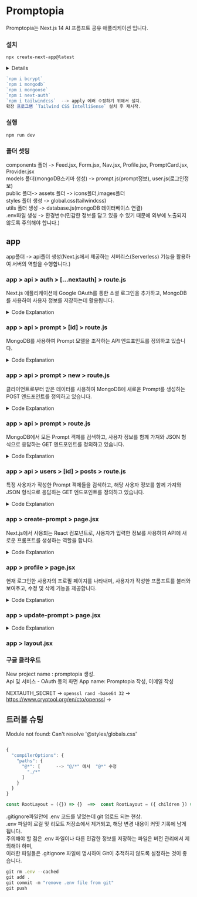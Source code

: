 # Promptopia
Promptopia는 Next.js 14 AI 프롬프트 공유 애플리케이션 입니다.  
### 설치
`npx create-next-app@latest`
<details>

```js
√ What is your project named? ... next.js-project
√ Would you like to use TypeScript? ... `No` / Yes
√ Would you like to use ESLint? ... `No` / Yes
√ Would you like to use Tailwind CSS? ... No / `Yes`
√ Would you like to use `src/` directory? ... `No` / Yes
√ Would you like to use App Router? (recommended) ...`No` / Yes
√ Would you like to customize the default import alias (@ / *)? ... No / `Yes`
√ What import alias would you like configured? ... @ / *
Creating a new Next.js app in C:\Users\line\Desktop\Next.js-Project\next.js-project.

Using npm.
```

</details>

```js
`npm i bcrypt`
`npm i mongodb` 
`npm i mongoose`
`npm i next-auth`
`npm i tailwindcss`  --> apply 에러 수정하기 위해서 설치.
확장 프로그램 `Tailwind CSS IntelliSense` 설치 후 재시작.
```

### 실행
`npm run dev`

### 폴더 셋팅
components 폴더 -> Feed.jsx, Form.jsx, Nav.jsx, Profile.jsx, PromptCard.jsx, Provider.jsx   
models 폴더(mongoDB스키마 생성) -> prompt.js(prompt정보), user.js(로그인정보)  
public 폴더-> assets 폴더 -> icons폴더,images폴더  
styles 폴더 생성 -> global.css(tailwindcss)   
utils 폴더 생성 -> database.js(mongoDB 데이터베이스 연결)   
.env파일 생성 -> 환경변수(민감한 정보를 담고 있을 수 있기 때문에 외부에 노출되지 않도록 주의해야 합니다.)  

## app
app폴더 -> api폴더 생성(Next.js에서 제공하는 서버리스(Serverless) 기능을 활용하여 서버의 역할을 수행합니다.)  

### app > api > auth > [...nextauth] > route.js   
Next.js 애플리케이션에 Google OAuth를 통한 소셜 로그인을 추가하고, MongoDB를 사용하여 사용자 정보를 저장하는데 활용됩니다.
<details>

<summary>Code Explanation</summary>

<details>

<summary>1. 모듈 가져오기</summary>
- next-auth와 Google OAuth를 통한 로그인을 지원하는 next-auth/providers/google 모듈을 가져옵니다.<br>   
- MongoDB 모델(User)과 데이터베이스 연결을 위한 유틸리티 함수(connectToDB)도 가져옵니다.  

```js
import NextAuth from 'next-auth';
import GoogleProvider from 'next-auth/providers/google';
import User from '@models/user';
import { connectToDB } from '@utils/database';
```

</details>

<details>

<summary>2. NextAuth 구성</summary>
- NextAuth 함수를 호출하여 Next.js 애플리케이션에 인증을 추가합니다.<br>   
- GoogleProvider를 이용하여 Google OAuth를 설정하고, 클라이언트 ID와 클라이언트 비밀키는 환경 변수에서 가져옵니다<br>
- 환경변수를 가져올때는 process.env."키 이름" <br> 

```js
const handler = NextAuth({
  providers: [
    GoogleProvider({
      clientId: process.env.GOOGLE_ID,
      clientSecret: process.env.GOOGLE_CLIENT_SECRET,
    }),
  ],
  callbacks: {
    // ...
  },
});
```

</details>

<details>

<summary>3. Callback 함수 설정</summary>
- session 콜백은 사용자가 로그인할 때마다 세션에 관련된 정보를 추가합니다. 여기서는 MongoDB에서 사용자 ID를 가져와 세션에 저장합니다.<br>   
- signIn 콜백은 사용자가 로그인할 때 추가적인 동작을 정의합니다.<br>
여기서는 MongoDB에 사용자가 이미 존재하는지 확인하고, 없으면 새로운 사용자를 생성하여 저장합니다.<br>


```js
callbacks: {
  async session({ session }) {
    // MongoDB의 사용자 ID를 세션에 저장
    const sessionUser = await User.findOne({ email: session.user.email });
    session.user.id = sessionUser._id.toString();
    return session;
  },
  async signIn({ account, profile, user, credentials }) {
    // ...
  },
},
```

</details>

<details>

<summary>4. MongoDB 연결 및 사용자 생성</summary>
- signIn 콜백에서는 MongoDB에 연결하고, 사용자가 이미 존재하는지 확인한 후, 없으면 새로운 사용자를 생성하여 저장합니다.<br>   

```js
async signIn({ account, profile, user, credentials }) {
  try {
    await connectToDB();

    const userExists = await User.findOne({ email: profile.email });

    if (!userExists) {
      await User.create({
        email: profile.email,
        username: profile.name.replace(' ', '').toLowerCase(),
        image: profile.picture,
      });
    }

    return true;
  } catch (error) {
    console.log('Error checking if user exists: ', error.message);
    return false;
  }
},
```

</details>

<details>

<summary>5. export</summary>
- handler 함수를 GET 및 POST 요청에 대한 핸들러로 익스포트합니다. 이렇게 함으로써 Next.js 애플리케이션에서 해당 인증 핸들러를 사용할 수 있습니다.<br>   

```js
export { handler as GET, handler as POST };
```

</details>
</details>


### app > api > prompt > [id] > route.js   
MongoDB를 사용하여 Prompt 모델을 조작하는 API 엔드포인트를 정의하고 있습니다.
<details>

<summary>Code Explanation</summary>

<details>

<summary>1. GET 엔드포인드(작성한 prompt 가져오기)</summary>
- GET 요청에 대한 핸들러로, MongoDB에서 특정 ID에 해당하는 Prompt를 찾아와 반환합니다.<br>   
- 만약 해당 ID에 대한 Prompt가 없으면 404 상태를 반환하고, 내부 서버 오류가 발생하면 500 상태를 반환합니다.<br>

```js
export const GET = async (request, { params }) => {
  try {
    await connectToDB();

    const prompt = await Prompt.findById(params.id).populate('creator');
    if (!prompt) return new Response('Prompt Not Found', { status: 404 });

    return new Response(JSON.stringify(prompt), { status: 200 });
  } catch (error) {
    return new Response('Internal Server Error', { status: 500 });
  }
};
```

</details>

<details>

<summary>2. PATCH 엔드포인트( prompt 수정하기(업데이트) )</summary>
- PATCH 요청에 대한 핸들러로, 특정 ID에 해당하는 Prompt를 찾아와서 내용과 태그를 업데이트합니다.<br>   
- 만약 해당 ID에 대한 Prompt가 없으면 404 상태를 반환하고, 내부 서버 오류가 발생하면 500 상태를 반환합니다.<br>

```js
export const PATCH = async (request, { params }) => {
  const { prompt, tag } = await request.json();

  try {
    await connectToDB();

    const existingPrompt = await Prompt.findById(params.id);

    if (!existingPrompt) {
      return new Response('Prompt not found', { status: 404 });
    }

    existingPrompt.prompt = prompt;
    existingPrompt.tag = tag;

    await existingPrompt.save();

    return new Response('Successfully updated the Prompts', { status: 200 });
  } catch (error) {
    return new Response('Error Updating Prompt', { status: 500 });
  }
};
```

</details>

<details>

<summary>3. DELETE 엔드포인트( prompt 삭제하기)</summary>
- DELETE 요청에 대한 핸들러로, 특정 ID에 해당하는 Prompt를 삭제합니다.<br>   
- 만약 해당 ID에 대한 Prompt가 없으면 404 상태를 반환하고, 내부 서버 오류가 발생하면 500 상태를 반환합니다.<br>

```js
export const DELETE = async (request, { params }) => {
  try {
    await connectToDB();

    await Prompt.findByIdAndDelete(params.id);

    return new Response('Prompt deleted successfully', { status: 200 });
  } catch (error) {
    return new Response('Error deleting prompt', { status: 500 });
  }
};
```

</details>
</details>

### app > api > prompt > new > route.js   
클라이언트로부터 받은 데이터를 사용하여 MongoDB에 새로운 Prompt를 생성하는 POST 엔드포인트를 정의하고 있습니다.
<details>

<summary>Code Explanation</summary>

<details>

<summary>1. 모듈 가져오기</summary>
- @utils/database로부터 connectToDB 함수를 가져오고, @models/prompt로부터 Prompt 모델을 가져옵니다.<br>   


```js
import { connectToDB } from '@utils/database';
import Prompt from '@models/prompt';
```

</details>

<details>

<summary>2. POST 엔드포인트 핸들러(prompt 업로드)</summary>
- POST 요청에 대한 핸들러로, 클라이언트로부터 받은 JSON 데이터를 파싱하여 userId, prompt, tag 변수에 할당합니다.<br>   
- connectToDB 함수를 사용하여 MongoDB에 연결합니다.<br>
- new Prompt()를 사용하여 새로운 Prompt 객체를 생성하고, 받은 데이터를 사용하여 필드 값을 설정합니다.<br>
- newPrompt.save()를 호출하여 MongoDB에 새로운 Prompt를 저장합니다.<br>
- 공적으로 저장된 Prompt 객체를 JSON 형식으로 응답하며, 상태 코드를 201(Created)로 설정합니다.<br>
- 에러가 발생하면 상태 코드를 500(Internal Server Error)로 설정하고 실패 메시지를 응답합니다.<br>

```js
export const POST = async (req) => {
  const { userId, prompt, tag } = await req.json();

  try {
    await connectToDB();
    const newPrompt = new Prompt({
      creator: userId,
      prompt,
      tag,
    });

    await newPrompt.save();

    return new Response(JSON.stringify(newPrompt), { status: 201 });
  } catch (error) {
    return new Response('Failed to create a new prompt', { status: 500 });
  }
};
```
</details>
</details>

### app > api > prompt > route.js   
MongoDB에서 모든 Prompt 객체를 검색하고, 사용자 정보를 함께 가져와 JSON 형식으로 응답하는 GET 엔드포인트를 정의하고 있습니다.
<details>

<summary>Code Explanation</summary>

<details>

<summary>1. 모듈 가져오기</summary>
- @utils/database로부터 connectToDB 함수를 가져오고, @models/prompt로부터 Prompt 모델을 가져옵니다.<br>   

```js
import { connectToDB } from '@utils/database';
import Prompt from '@models/prompt';
```
</details>

<details>

<summary>2. GET 엔드포인트 핸들러</summary>
- GET 요청에 대한 핸들러로, connectToDB 함수를 사용하여 MongoDB에 연결합니다.<br>   
- Prompt.find({}).populate('creator')를 호출하여 모든 Prompt 객체를 검색하고, creator 필드를 참조하여 해당 사용자 객체를 함께 검색합니다. 이렇게 함으로써 사용자 정보도 함께 반환됩니다.<br>
- 검색된 prompts를 JSON 형식으로 응답하며, 상태 코드를 200(OK)로 설정합니다.<br>
- 에러가 발생하면 상태 코드를 500(Internal Server Error)로 설정하고 실패 메시지를 응답합니다.<br>

```js
export const GET = async (request) => {
  try {
    await connectToDB();

    const prompts = await Prompt.find({}).populate('creator');

    return new Response(JSON.stringify(prompts), { status: 200 });
  } catch (error) {
    return new Response('Failed to fetch all prompts', { status: 500 });
  }
};
```
</details>
</details>

### app > api > users > [id] > posts > route.js   
특정 사용자가 작성한 Prompt 객체들을 검색하고, 해당 사용자 정보를 함께 가져와 JSON 형식으로 응답하는 GET 엔드포인트를 정의하고 있습니다.
<details>

<summary>Code Explanation</summary>

<details>

<summary>1. 모듈 가져오기</summary>
- @utils/database로부터 connectToDB 함수를 가져오고, @models/prompt로부터 Prompt 모델을 가져옵니다.<br>   

```js
import { connectToDB } from '@utils/database';
import Prompt from '@models/prompt';
```
</details>

<details>

<summary>2. GET 엔드포인트 핸들러</summary>
- GET 요청에 대한 핸들러로, connectToDB 함수를 사용하여 MongoDB에 연결합니다.<br>   
- Prompt.find({ creator: params.id })를 호출하여 특정 사용자(creator)가 작성한 Prompt 객체들을 검색하고, populate('creator')를 사용하여 해당 사용자   객체를 함께 가져옵니다. 이렇게 함으로써 사용자 정보도 함께 반환됩니다.<br>
- 검색된 prompts를 JSON 형식으로 응답하며, 상태 코드를 200(OK)로 설정합니다.<br>
- 에러가 발생하면 상태 코드를 500(Internal Server Error)로 설정하고 실패 메시지를 응답합니다.<br>

```js
export const GET = async (request, { params }) => {
  try {
    await connectToDB();

    const prompts = await Prompt.find({ creator: params.id }).populate('creator');
    // 특정 사용자(creator)가 작성한 모든 Prompt 객체를 검색하고, creator 필드를 참조하여 해당 사용자 객체를 함께 가져옵니다.

    return new Response(JSON.stringify(prompts), { status: 200 });
  } catch (error) {
    return new Response('Failed to fetch prompts created by user', { status: 500 });
  }
};
```
</details>
</details>

### app > create-prompt > page.jsx 
Next.js에서 사용되는 React 컴포넌트로, 사용자가 입력한 정보를 사용하여 API에 새로운 프롬프트를 생성하는 역할을 합니다.
<details>

<summary>Code Explanation</summary>

<details>

<summary>1. Import 문</summary>
- 'use client';: Next.js에서 클라이언트 사이드 코드임을 나타내는 지시문입니다.<br> 
-  useState, useSession, useRouter 훅을 React에서 가져옵니다.<br> 
-  Form 컴포넌트를 가져와서 사용합니다.<br>

```js
'use client';

import { useState } from 'react';
import { useSession } from 'next-auth/react';
import { useRouter } from 'next/navigation';

import Form from '@components/Form';
```
</details>

<details>

<summary>2. CreatePrompt 함수형 컴포넌트</summary>
- useRouter를 이용하여 현재 라우터 정보를 가져오고, useSession을 사용하여 현재 세션 정보를 가져옵니다<br> 
- submitting과 setIsSubmitting 상태를 통해 폼 제출 중인지 여부를 추적합니다.<br> 
- post와 setPost 상태를 사용하여 사용자의 입력을 추적합니다.<br>

```js
const CreatePrompt = () => {
  const router = useRouter();
  const { data: session } = useSession();

  const [submitting, setIsSubmitting] = useState(false);
  const [post, setPost] = useState({ prompt: '', tag: '' });
```
</details>

<details>

<summary>3. createPrompt 함수</summary>
- createPrompt 함수는 폼 제출 시 호출되며, 폼 제출을 방지하고 제출 상태를 설정합니다.<br> 
- fetch 함수를 사용하여 API 엔드포인트(/api/prompt/new)로 POST 요청을 보냅니다.<br> 
- 요청 본문에는 prompt, userId, tag 정보를 JSON 형식으로 전송합니다.<br>
- 성공적인 응답이 오면 루터를 사용하여 홈페이지(/)로 이동합니다.<br>
- 에러가 발생하면 콘솔에 에러를 출력합니다.<br>
- finally 블록에서 setIsSubmitting(false)를 호출하여 제출 상태를 초기화합니다.<br>

```js
const createPrompt = async (e) => {
  e.preventDefault();
  setIsSubmitting(true);

  try {
    const response = await fetch('/api/prompt/new', {
      method: 'POST',
      body: JSON.stringify({
        prompt: post.prompt,
        userId: session?.user.id,
        tag: post.tag,
      }),
    });

    if (response.ok) {
      router.push('/');
    }
  } catch (error) {
    console.log(error);
  } finally {
    setIsSubmitting(false);
  }
};
```
</details>

<details>

<summary>4. return 문</summary>
- Form 컴포넌트에 속성을 전달하여 폼을 렌더링합니다. type은 "Create"로, 사용자 입력과 제출 상태 및 제출 핸들러도 전달됩니다.<br> 

```js
return <Form type="Create" post={post} setPost={setPost} submitting={submitting} handleSubmit={createPrompt} />;
```
</details>

<details>

<summary>5. export 문</summary>
- CreatePrompt 컴포넌트를 기본 내보내기로 설정합니다.<br> 

```js
export default CreatePrompt;
```
</details>
</details>

### app > profile > page.jsx 
현재 로그인한 사용자의 프로필 페이지를 나타내며, 사용자가 작성한 프롬프트를 불러와 보여주고, 수정 및 삭제 기능을 제공합니다.
<details>

<summary>Code Explanation</summary>

<details>

<summary>1. Import 문</summary>
- 'use client';: Next.js에서 클라이언트 사이드 코드임을 나타내는 지시문입니다.<br> 
- useSession, useEffect, useState 훅을 React에서 가져옵니다.<br> 
- Profile 컴포넌트를 가져와서 사용합니다.<br>

```js
'use client';

import { useSession } from 'next-auth/react';
import { useEffect, useState } from 'react';
import { useRouter } from 'next/navigation';

import Profile from '@components/Profile';
```
</details>

<details>

<summary>2. MyProfile 함수형 컴포넌트</summary>
- useRouter를 이용하여 현재 라우터 정보를 가져오고, useSession을 사용하여 현재 세션 정보를 가져옵니다.<br> 
- myPosts와 setMyPosts 상태를 사용하여 현재 사용자가 작성한 프롬프트를 추적합니다.<br> 

```js
const MyProfile = () => {
  const router = useRouter();
  const { data: session } = useSession();

  const [myPosts, setMyPosts] = useState([]);
```
</details>

<details>

<summary>3. useEffect를 이용한 데이터 로딩</summary>
- 컴포넌트가 마운트될 때와 session?.user.id가 변경될 때마다 실행되는 useEffect를 사용하여 사용자가 작성한 프롬프트를 불러옵니다.<br> 
- API 엔드포인트(/api/users/${session?.user.id}/posts)로 GET 요청을 보내고, 응답 데이터를 setMyPosts를 통해 업데이트합니다.<br> 

```js
useEffect(() => {
  const fetchPosts = async () => {
    const response = await fetch(`/api/users/${session?.user.id}/posts`);
    const data = await response.json();

    setMyPosts(data);
  };

  if (session?.user.id) fetchPosts();
}, [session?.user.id]);
```
</details>

<details>

<summary>4. 수정 및 삭제 핸들러 함수</summary>
- handleEdit 함수는 특정 프롬프트의 수정 버튼이 클릭될 때 호출되며, 해당 프롬프트의 ID를 사용하여 수정 페이지로 이동합니다.<br> 
- handleDelete 함수는 특정 프롬프트의 삭제 버튼이 클릭될 때 호출되며, 사용자에게 삭제 확인 메시지를 표시한 후 확인되면 API를 통해 해당 프롬프트를 삭제하고, 프롬프트 목록에서 해당 항목을 제거합니다.<br> 

```js
const handleEdit = (post) => {
  router.push(`/update-prompt?id=${post._id}`);
};

const handleDelete = async (post) => {
  const hasConfirmed = confirm('Are you sure you want to delete this prompt?');

  if (hasConfirmed) {
    try {
      await fetch(`/api/prompt/${post._id.toString()}`, {
        method: 'DELETE',
      });

      const filteredPosts = myPosts.filter((item) => item._id !== post._id);

      setMyPosts(filteredPosts);
    } catch (error) {
      console.log(error);
    }
  }
};
```
</details>

<details>

<summary>5. Profile 컴포넌트 렌더링</summary>
- Profile 컴포넌트를 렌더링하고, 해당 컴포넌트에 사용자의 이름, 소개, 사용자가 작성한 프롬프트 데이터, 그리고 수정 및 삭제 핸들러 함수들을 전달합니다.<br> 

```js
return (
  <Profile
    name="My"
    desc="Welcome to your personalized profile page. Share your exceptional prompts and inspire others with the power of your imagination"
    data={myPosts}
    handleEdit={handleEdit}
    handleDelete={handleDelete}
  />
);
```
</details>

<details>

<summary>6. export 문</summary>
- MyProfile 컴포넌트를 기본 내보내기로 설정합니다.<br> 

```js
export default MyProfile;
);
```
</details>
</details>

### app > update-prompt > page.jsx

<details>

<summary>Code Explanation</summary>

<details>

<summary>1. 라이브러리 및 훅 가져오기</summary>
- useEffect와 useState는 React 훅으로, 컴포넌트에서 부작용 및 상태를 다루는 데 사용됩니다.<br> 
- useRouter와 useSearchParams는 Next.js의 훅으로, 브라우저의 URL 및 쿼리 매개변수와 상호 작용하기 위해 사용됩니다.<br> 
- Form은 다른 컴포넌트로부터 가져온 것으로 보이며, 폼을 렌더링하고 관리하는 데 사용됩니다.<br>

```js
import { useEffect, useState } from 'react';
import { useRouter, useSearchParams } from 'next/navigation';
import Form from '@components/Form';
```
</details>

<details>

<summary>2. UpdatePrompt 컴포넌트 정의</summary>
- UpdatePrompt는 함수형 컴포넌트를 정의합니다.<br> 

```js
const UpdatePrompt = () => {
```
</details>

<details>

<summary>3. Router 및 URL 매개변수 설정</summary>
- useRouter를 사용하여 Next.js의 라우터 객체를 가져오고, useSearchParams를 사용하여 현재 URL의 쿼리 매개변수를 가져옵니다.<br> 
- promptId는 URL에서 'id' 매개변수의 값을 가져옵니다.<br>

```js
const router = useRouter();
const searchParams = useSearchParams();
const promptId = searchParams.get('id');{
```
</details>

<details>

<summary>4. 상태 및 부작용 관리</summary>
- post는 폼의 입력 상태를 관리합니다.<br> 
- submitting은 폼이 제출 중인지 여부를 나타냅니다.<br>

```js
const [post, setPost] = useState({ prompt: '', tag: '' });
const [submitting, setIsSubmitting] = useState(false);
```
</details>

<details>

<summary>5. 프롬프트 세부 정보 가져오기</summary>
- useEffect를 사용하여 컴포넌트가 마운트되거나 promptId가 변경될 때 실행되는 함수를 정의합니다.<br> 
- getPromptDetails 함수는 서버에서 특정 프롬프트의 세부 정보를 가져와 post 상태를 업데이트합니다.<br>

```js
useEffect(() => {
    const getPromptDetails = async () => {
      const response = await fetch(`/api/prompt/${promptId}`);
      const data = await response.json();

      setPost({
        prompt: data.prompt,
        tag: data.tag,
      });
    };

    if (promptId) getPromptDetails();
  }, [promptId]);
```
</details>

<details>

<summary>6. 프롬프트 업데이트 처리</summary>
- updatePrompt 함수는 폼 제출 시 서버에 업데이트된 프롬프트 정보를 전송합니다.<br> 
- 성공적으로 업데이트되면 홈페이지로 이동합니다.<br>

```js
  const updatePrompt = async (e) => {
    e.preventDefault();
    setIsSubmitting(true);

    if (!promptId) return alert('Missing PromptId!');

    try {
      const response = await fetch(`/api/prompt/${promptId}`, {
        method: 'PATCH',
        body: JSON.stringify({
          prompt: post.prompt,
          tag: post.tag,
        }),
      });

      if (response.ok) {
        router.push('/');
      }
    } catch (error) {
      console.log(error);
    } finally {
      setIsSubmitting(false);
    }
  };
```
</details>

<details>

<summary>7. 폼 렌더링 및 전달</summary>
- Form 컴포넌트에 상태 및 처리 함수를 전달하여 폼을 렌더링합니다.<br> 
- 성공적으로 업데이트되면 홈페이지로 이동합니다.<br>

```js
  return <Form type="Edit" post={post} setPost={setPost} submitting={submitting} handleSubmit={updatePrompt} />;
```
</details>
</details>

### app > layout.jsx
### 구글 클라우드
New project name : promptopia 생성.  
Api 및 서비스 - OAuth 동의 화면
App name: Promptopia 작성, 이메일 작성

NEXTAUTH_SECRET -> `openssl rand -base64 32` -> https://www.cryptool.org/en/cto/openssl  -> 

## 트러블 슈팅
Module not found: Can't resolve '@styles/globals.css'
```js

{
  "compilerOptions": {
    "paths": {
      "@*": [      --> "@/*" 에서  "@*" 수정
        "./*"
      ]
    }
  }
}

const RootLayout = ({}) => {}  ==>  const RootLayout = ({ children }) => {} 수정

```
.gitignore파일안에 .env 코드를 넣었는데 git 업로드 되는 현상.   
.env 파일이 로컬 및 리모트 저장소에서 제거되고, 해당 변경 내용이 커밋 기록에 남게 됩니다.    
주의해야 할 점은 .env 파일이나 다른 민감한 정보를 저장하는 파일은 버전 관리에서 제외해야 하며,    
이러한 파일들은 .gitignore 파일에 명시하여 Git이 추적하지 않도록 설정하는 것이 좋습니다.   
```js
git rm .env --cached
git add .
git commit -m "remove .env file from git"
git push

```


